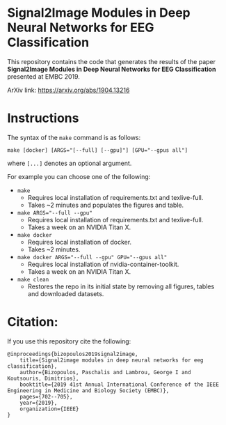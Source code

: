 # Signal2Image Modules in Deep Neural Networks for EEG Classification
This repository contains the code that generates the results of the paper **Signal2Image Modules in Deep Neural Networks for EEG Classification** presented at EMBC 2019.

ArXiv link: <https://arxiv.org/abs/1904.13216>

# Instructions
The syntax of the `make` command is as follows:

`make [docker] [ARGS="[--full] [--gpu]"] [GPU="--gpus all"]` 

where `[...]` denotes an optional argument.

For example you can choose one of the following:
- `make`
	- Requires local installation of requirements.txt and texlive-full.
	- Takes ~2 minutes and populates the figures and table.
- `make ARGS="--full --gpu"`
	- Requires local installation of requirements.txt and texlive-full.
	- Takes a week on an NVIDIA Titan X.
- `make docker`
	- Requires local installation of docker.
	- Takes ~2 minutes.
- `make docker ARGS="--full --gpu" GPU="--gpus all"`
	- Requires local installation of nvidia-container-toolkit.
	- Takes a week on an NVIDIA Titan X.
- `make clean`
	- Restores the repo in its initial state by removing all figures, tables and downloaded datasets.

# Citation:
If you use this repository cite the following:
```
@inproceedings{bizopoulos2019signal2image,
	title={Signal2image modules in deep neural networks for eeg classification},
	author={Bizopoulos, Paschalis and Lambrou, George I and Koutsouris, Dimitrios},
	booktitle={2019 41st Annual International Conference of the IEEE Engineering in Medicine and Biology Society (EMBC)},
	pages={702--705},
	year={2019},
	organization={IEEE}
}
```

